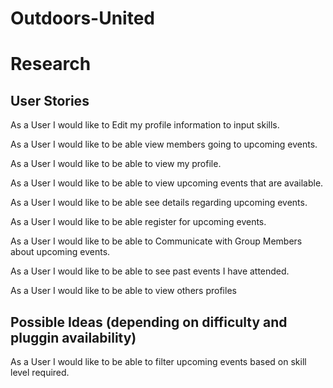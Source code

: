 # Outdoors-United
<h1>Research</h1>

<h2>User Stories</h2>

<p>As a User I would like to Edit my profile information to input skills.</p>

<p>As a User I would like to be able view members going to upcoming events.</p>

<p>As a User I would like to be able to view my profile.</p>

<p>As a User I would like to be able to view upcoming events that are available.</p>

<p>As a User I would like to be able see details regarding upcoming events.
</p>

<p>As a User I would like to be able register for upcoming events.</p>

<p>As a User I would like to be able to Communicate with Group Members about upcoming events.</p>

<p>As a User I would like to be able to see past events I have attended.</p>

<p>As a User I would like to be able to view others profiles</p>


<h2>Possible Ideas (depending on difficulty and pluggin availability)</h2>

<p>As a User I would like to be able to filter upcoming events based on skill level required.</p>
